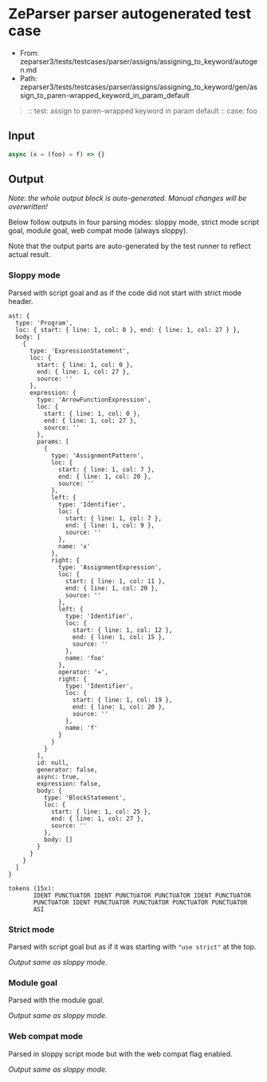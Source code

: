 # ZeParser parser autogenerated test case

- From: zeparser3/tests/testcases/parser/assigns/assigning_to_keyword/autogen.md
- Path: zeparser3/tests/testcases/parser/assigns/assigning_to_keyword/gen/assign_to_paren-wrapped_keyword_in_param_default

> :: test: assign to paren-wrapped keyword in param default
> :: case: foo

## Input


`````js
async (x = (foo) = f) => {}
`````

## Output

_Note: the whole output block is auto-generated. Manual changes will be overwritten!_

Below follow outputs in four parsing modes: sloppy mode, strict mode script goal, module goal, web compat mode (always sloppy).

Note that the output parts are auto-generated by the test runner to reflect actual result.

### Sloppy mode

Parsed with script goal and as if the code did not start with strict mode header.

`````
ast: {
  type: 'Program',
  loc: { start: { line: 1, col: 0 }, end: { line: 1, col: 27 } },
  body: [
    {
      type: 'ExpressionStatement',
      loc: {
        start: { line: 1, col: 0 },
        end: { line: 1, col: 27 },
        source: ''
      },
      expression: {
        type: 'ArrowFunctionExpression',
        loc: {
          start: { line: 1, col: 0 },
          end: { line: 1, col: 27 },
          source: ''
        },
        params: [
          {
            type: 'AssignmentPattern',
            loc: {
              start: { line: 1, col: 7 },
              end: { line: 1, col: 20 },
              source: ''
            },
            left: {
              type: 'Identifier',
              loc: {
                start: { line: 1, col: 7 },
                end: { line: 1, col: 9 },
                source: ''
              },
              name: 'x'
            },
            right: {
              type: 'AssignmentExpression',
              loc: {
                start: { line: 1, col: 11 },
                end: { line: 1, col: 20 },
                source: ''
              },
              left: {
                type: 'Identifier',
                loc: {
                  start: { line: 1, col: 12 },
                  end: { line: 1, col: 15 },
                  source: ''
                },
                name: 'foo'
              },
              operator: '=',
              right: {
                type: 'Identifier',
                loc: {
                  start: { line: 1, col: 19 },
                  end: { line: 1, col: 20 },
                  source: ''
                },
                name: 'f'
              }
            }
          }
        ],
        id: null,
        generator: false,
        async: true,
        expression: false,
        body: {
          type: 'BlockStatement',
          loc: {
            start: { line: 1, col: 25 },
            end: { line: 1, col: 27 },
            source: ''
          },
          body: []
        }
      }
    }
  ]
}

tokens (15x):
       IDENT PUNCTUATOR IDENT PUNCTUATOR PUNCTUATOR IDENT PUNCTUATOR
       PUNCTUATOR IDENT PUNCTUATOR PUNCTUATOR PUNCTUATOR PUNCTUATOR
       ASI
`````

### Strict mode

Parsed with script goal but as if it was starting with `"use strict"` at the top.

_Output same as sloppy mode._

### Module goal

Parsed with the module goal.

_Output same as sloppy mode._

### Web compat mode

Parsed in sloppy script mode but with the web compat flag enabled.

_Output same as sloppy mode._

